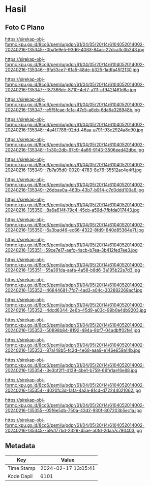 # Hasil

## Foto C Plano

https://sirekap-obj-formc.kpu.go.id/8cc6/pemilu/pdpr/61/04/05/20/14/6104052014002-20240216-135345--0ba1e9e5-93d6-4063-84ac-22dca3c0b243.jpg

https://sirekap-obj-formc.kpu.go.id/8cc6/pemilu/pdpr/61/04/05/20/14/6104052014002-20240216-135346--9fa53ce7-61a5-48de-b325-1adfa45f2130.jpg

https://sirekap-obj-formc.kpu.go.id/8cc6/pemilu/pdpr/61/04/05/20/14/6104052014002-20240216-135347--f87386dc-8710-4ef7-a111-cf942f461d6a.jpg

https://sirekap-obj-formc.kpu.go.id/8cc6/pemilu/pdpr/61/04/05/20/14/6104052014002-20240216-135347--e5f5fcae-1c1a-47c5-a6cb-6da6a328948b.jpg

https://sirekap-obj-formc.kpu.go.id/8cc6/pemilu/pdpr/61/04/05/20/14/6104052014002-20240216-135348--4a4f7788-92dd-46aa-a791-93e2924a8e90.jpg

https://sirekap-obj-formc.kpu.go.id/8cc6/pemilu/pdpr/61/04/05/20/14/6104052014002-20240216-135348--1b30c2db-97c9-4a66-9143-3506eed42dbc.jpg

https://sirekap-obj-formc.kpu.go.id/8cc6/pemilu/pdpr/61/04/05/20/14/6104052014002-20240216-135349--7b7a95d0-0020-4783-8e76-35512ac4e4ff.jpg

https://sirekap-obj-formc.kpu.go.id/8cc6/pemilu/pdpr/61/04/05/20/14/6104052014002-20240216-135349--26dbae0a-463b-43b7-b914-c7d0ddd100a6.jpg

https://sirekap-obj-formc.kpu.go.id/8cc6/pemilu/pdpr/61/04/05/20/14/6104052014002-20240216-135350--8a6a614f-79c4-45cb-a59d-7fbfda017443.jpg

https://sirekap-obj-formc.kpu.go.id/8cc6/pemilu/pdpr/61/04/05/20/14/6104052014002-20240216-135350--6a3bad46-ec66-4322-8fd9-640d85364e7f.jpg

https://sirekap-obj-formc.kpu.go.id/8cc6/pemilu/pdpr/61/04/05/20/14/6104052014002-20240216-135351--59ce7e17-aefc-4acb-b7ea-3b412fed7ee3.jpg

https://sirekap-obj-formc.kpu.go.id/8cc6/pemilu/pdpr/61/04/05/20/14/6104052014002-20240216-135351--55a391da-aafa-4a58-b8d6-3a195b22a7d3.jpg

https://sirekap-obj-formc.kpu.go.id/8cc6/pemilu/pdpr/61/04/05/20/14/6104052014002-20240216-135352--46844681-7fd7-4ad3-a04c-302882268acf.jpg

https://sirekap-obj-formc.kpu.go.id/8cc6/pemilu/pdpr/61/04/05/20/14/6104052014002-20240216-135352--4dcd6344-2e6b-45d9-a03c-99b0a4db9203.jpg

https://sirekap-obj-formc.kpu.go.id/8cc6/pemilu/pdpr/61/04/05/20/14/6104052014002-20240216-135353--50898b84-8192-484a-8bf7-04adbff02fe1.jpg

https://sirekap-obj-formc.kpu.go.id/8cc6/pemilu/pdpr/61/04/05/20/14/6104052014002-20240216-135353--87a148b5-fc2d-4e68-aaa9-e146e659a14b.jpg

https://sirekap-obj-formc.kpu.go.id/8cc6/pemilu/pdpr/61/04/05/20/14/6104052014002-20240216-135354--3e3bf2f1-4129-4be1-b759-66fe1ae16e88.jpg

https://sirekap-obj-formc.kpu.go.id/8cc6/pemilu/pdpr/61/04/05/20/14/6104052014002-20240216-135354--4020fc3d-1afa-4a2a-81cd-d72244021062.jpg

https://sirekap-obj-formc.kpu.go.id/8cc6/pemilu/pdpr/61/04/05/20/14/6104052014002-20240216-135355--05f6e5db-750a-43d2-930f-807203b5ec1a.jpg

https://sirekap-obj-formc.kpu.go.id/8cc6/pemilu/pdpr/61/04/05/20/14/6104052014002-20240216-135345--59c177bd-2329-45ae-a0fd-2daa7c780403.jpg


## Metadata

| Key        | Value               |
| ---------- | ------------------- |
| Time Stamp | 2024-02-17 13:05:41 |
| Kode Dapil | 6101                |



